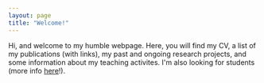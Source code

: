 ```yaml
---
layout: page
title: "Welcome!"
---
```


Hi, and welcome to my humble webpage. Here, you will find my CV, a list of my publications (with links), my past and ongoing research projects, and some information about my teaching activites. I'm also looking for students (more info [here](call4students.md)!).
